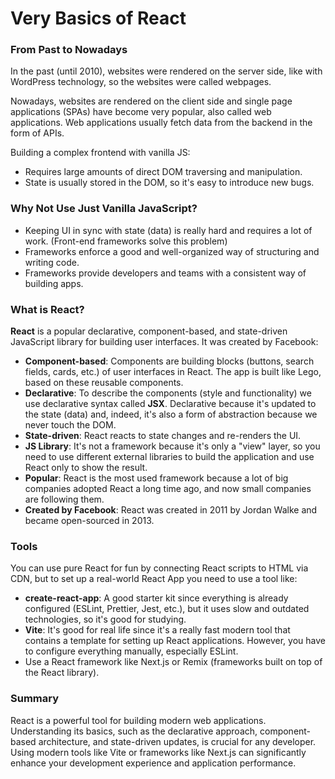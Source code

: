 # Very Basics of React

### From Past to Nowadays

In the past (until 2010), websites were rendered on the server side, like with WordPress technology, so the websites were called webpages.

Nowadays, websites are rendered on the client side and single page applications (SPAs) have become very popular, also called web applications. Web applications usually fetch data from the backend in the form of APIs.

Building a complex frontend with vanilla JS:

- Requires large amounts of direct DOM traversing and manipulation.
- State is usually stored in the DOM, so it's easy to introduce new bugs.

### Why Not Use Just Vanilla JavaScript?

- Keeping UI in sync with state (data) is really hard and requires a lot of work.
  (Front-end frameworks solve this problem)
- Frameworks enforce a good and well-organized way of structuring and writing code.
- Frameworks provide developers and teams with a consistent way of building apps.

### What is React?

**React** is a popular declarative, component-based, and state-driven JavaScript library for building user interfaces. It was created by Facebook:

- **Component-based**: Components are building blocks (buttons, search fields, cards, etc.) of user interfaces in React. The app is built like Lego, based on these reusable components.
- **Declarative**: To describe the components (style and functionality) we use declarative syntax called **JSX**. Declarative because it's updated to the state (data) and, indeed, it's also a form of abstraction because we never touch the DOM.
- **State-driven**: React reacts to state changes and re-renders the UI.
- **JS Library**: It's not a framework because it's only a "view" layer, so you need to use different external libraries to build the application and use React only to show the result.
- **Popular**: React is the most used framework because a lot of big companies adopted React a long time ago, and now small companies are following them.
- **Created by Facebook**: React was created in 2011 by Jordan Walke and became open-sourced in 2013.

### Tools

You can use pure React for fun by connecting React scripts to HTML via CDN, but to set up a real-world React App you need to use a tool like:

- **create-react-app**: A good starter kit since everything is already configured (ESLint, Prettier, Jest, etc.), but it uses slow and outdated technologies, so it's good for studying.
- **Vite**: It's good for real life since it's a really fast modern tool that contains a template for setting up React applications. However, you have to configure everything manually, especially ESLint.
- Use a React framework like Next.js or Remix (frameworks built on top of the React library).

### Summary

React is a powerful tool for building modern web applications. Understanding its basics, such as the declarative approach, component-based architecture, and state-driven updates, is crucial for any developer. Using modern tools like Vite or frameworks like Next.js can significantly enhance your development experience and application performance.
